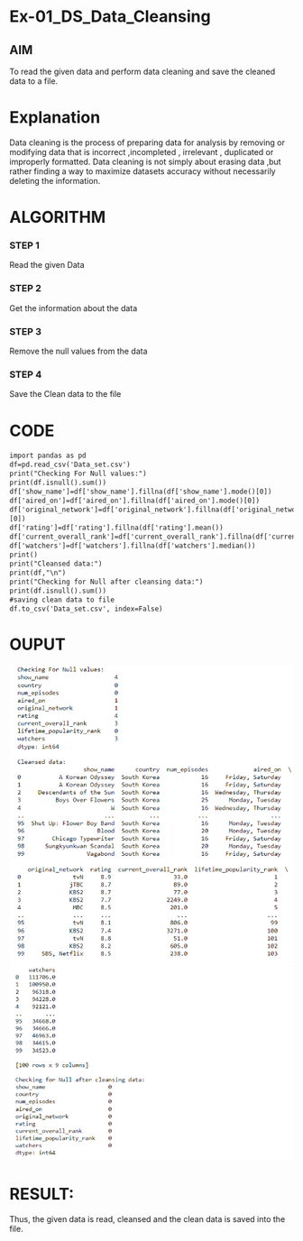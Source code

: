 # Ex-01_DS_Data_Cleansing


## AIM
To read the given data and perform data cleaning and save the cleaned data to a file. 

# Explanation
Data cleaning is the process of preparing data for analysis by removing or modifying data that is incorrect ,incompleted , irrelevant , duplicated or improperly formatted. 
Data cleaning is not simply about erasing data ,but rather finding a way to maximize datasets accuracy without necessarily deleting the information. 

# ALGORITHM
### STEP 1
Read the given Data
### STEP 2
Get the information about the data
### STEP 3
Remove the null values from the data
### STEP 4
Save the Clean data to the file


# CODE
```
import pandas as pd
df=pd.read_csv('Data_set.csv')
print("Checking For Null values:")
print(df.isnull().sum())
df['show_name']=df['show_name'].fillna(df['show_name'].mode()[0])
df['aired_on']=df['aired_on'].fillna(df['aired_on'].mode()[0])
df['original_network']=df['original_network'].fillna(df['original_network'].mode()[0])
df['rating']=df['rating'].fillna(df['rating'].mean())
df['current_overall_rank']=df['current_overall_rank'].fillna(df['current_overall_rank'].median())
df['watchers']=df['watchers'].fillna(df['watchers'].median())
print()
print("Cleansed data:")
print(df,"\n")
print("Checking for Null after cleansing data:")
print(df.isnull().sum())
#saving clean data to file 
df.to_csv('Data_set.csv', index=False)
```

# OUPUT
![output1](./output1.png)
![output2](./output2.png)

# RESULT:
Thus, the given data is read, cleansed and the clean data is saved into the file.

